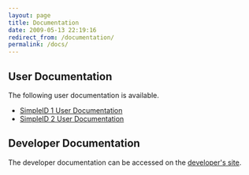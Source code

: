 ```yaml
---
layout: page
title: Documentation
date: 2009-05-13 22:19:16
redirect_from: /documentation/
permalink: /docs/
---
```


## User Documentation

The following user documentation is available.

- [SimpleID 1 User Documentation](/docs/1/)
- [SimpleID 2 User Documentation](/docs/2/)

## Developer Documentation

The developer documentation can be accessed on the [developer's site](https://github.com/simpleid/simpleid/wiki).